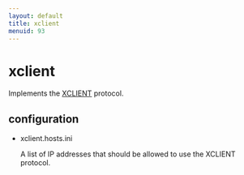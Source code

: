 ```yaml
---
layout: default
title: xclient
menuid: 93
---
```

xclient
=======

Implements the [XCLIENT](http://www.postfix.org/XCLIENT_README.html) protocol.

## configuration

* xclient.hosts.ini

    A list of IP addresses that should be allowed to use the XCLIENT protocol.

